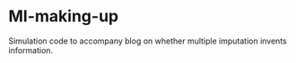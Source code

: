 # MI-making-up
Simulation code to accompany blog on whether multiple imputation invents information.
